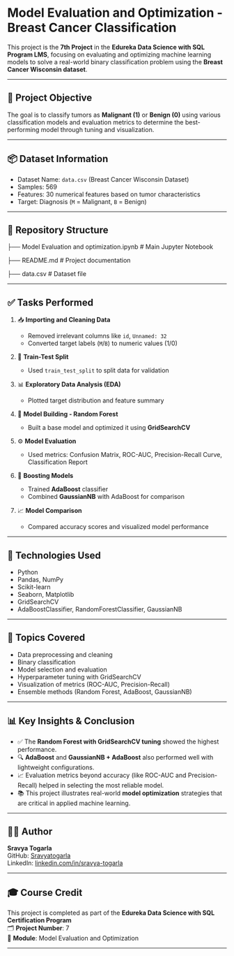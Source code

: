 # Model Evaluation and Optimization - Breast Cancer Classification

This project is the **7th Project** in the **Edureka Data Science with SQL Program LMS**, focusing on evaluating and optimizing machine learning models to solve a real-world binary classification problem using the **Breast Cancer Wisconsin dataset**.

---

## 🎯 Project Objective

The goal is to classify tumors as **Malignant (1)** or **Benign (0)** using various classification models and evaluation metrics to determine the best-performing model through tuning and visualization.

---

## 📦 Dataset Information

- Dataset Name: `data.csv` (Breast Cancer Wisconsin Dataset)
- Samples: 569
- Features: 30 numerical features based on tumor characteristics
- Target: Diagnosis (`M` = Malignant, `B` = Benign)

---

## 📂 Repository Structure
├── Model Evaluation and optimization.ipynb  # Main Jupyter Notebook

├── README.md # Project documentation

├──  data.csv # Dataset file 


---

## ✅ Tasks Performed

1. 📥 **Importing and Cleaning Data**  
   - Removed irrelevant columns like `id`, `Unnamed: 32`  
   - Converted target labels (`M`/`B`) to numeric values (1/0)

2. 🔄 **Train-Test Split**  
   - Used `train_test_split` to split data for validation

3. 📊 **Exploratory Data Analysis (EDA)**  
   - Plotted target distribution and feature summary

4. 🌲 **Model Building - Random Forest**  
   - Built a base model and optimized it using **GridSearchCV**

5. ⚙️ **Model Evaluation**  
   - Used metrics: Confusion Matrix, ROC-AUC, Precision-Recall Curve, Classification Report

6. 🤖 **Boosting Models**  
   - Trained **AdaBoost** classifier  
   - Combined **GaussianNB** with AdaBoost for comparison

7. 📈 **Model Comparison**  
   - Compared accuracy scores and visualized model performance

---

## 🧰 Technologies Used

- Python
- Pandas, NumPy
- Scikit-learn
- Seaborn, Matplotlib
- GridSearchCV
- AdaBoostClassifier, RandomForestClassifier, GaussianNB

---

## 📌 Topics Covered

- Data preprocessing and cleaning  
- Binary classification  
- Model selection and evaluation  
- Hyperparameter tuning with GridSearchCV  
- Visualization of metrics (ROC-AUC, Precision-Recall)  
- Ensemble methods (Random Forest, AdaBoost, GaussianNB)

---

## 📊 Key Insights & Conclusion

- ✅ The **Random Forest with GridSearchCV tuning** showed the highest performance.
- 🔍 **AdaBoost** and **GaussianNB + AdaBoost** also performed well with lightweight configurations.
- 📈 Evaluation metrics beyond accuracy (like ROC-AUC and Precision-Recall) helped in selecting the most reliable model.
- 📚 This project illustrates real-world **model optimization** strategies that are critical in applied machine learning.

---

## 👩‍💻 Author

**Sravya Togarla**  
GitHub: [Sravyatogarla](https://github.com/Sravyatogarla)  
LinkedIn: [linkedin.com/in/sravya-togarla](https://www.linkedin.com/in/sravya-togarla)

---

## 🎓 Course Credit

This project is completed as part of the **Edureka Data Science with SQL Certification Program**  
🗂️ **Project Number**: 7  
📅 **Module**: Model Evaluation and Optimization

---



